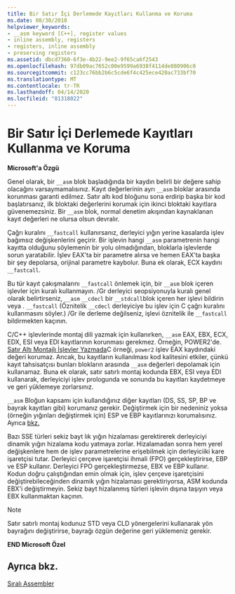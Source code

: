 ```yaml
---
title: Bir Satır İçi Derlemede Kayıtları Kullanma ve Koruma
ms.date: 08/30/2018
helpviewer_keywords:
- __asm keyword [C++], register values
- inline assembly, registers
- registers, inline assembly
- preserving registers
ms.assetid: dbcd7360-6f3e-4b22-9ee2-9f65ca6f2543
ms.openlocfilehash: 97db09ac7652c00e9599a6938f4114de080906c0
ms.sourcegitcommit: c123cc76bb2b6c5cde6f4c425ece420ac733bf70
ms.translationtype: MT
ms.contentlocale: tr-TR
ms.lasthandoff: 04/14/2020
ms.locfileid: "81318022"
---
```

# <a name="using-and-preserving-registers-in-inline-assembly"></a>Bir Satır İçi Derlemede Kayıtları Kullanma ve Koruma

**Microsoft'a Özgü**

Genel olarak, bir `__asm` blok başladığında bir kaydın belirli bir değere sahip olacağını varsaymamalısınız. Kayıt değerlerinin ayrı `__asm` bloklar arasında korunması garanti edilmez. Satır altı kod bloğunu sona erdirip başka bir kod başlatırsanız, ilk bloktaki değerlerini korumak için ikinci bloktaki kayıtlara güvenemezsiniz. Bir `__asm` blok, normal denetim akışından kaynaklanan kayıt değerleri ne olursa olsun devralır.

Çağrı kuralını `__fastcall` kullanırsanız, derleyici yığın yerine kasalarda işlev bağımsız değişkenlerini geçirir. Bir işlevin hangi `__asm` parametrenin hangi kayıtta olduğunu söylemenin bir yolu olmadığından, bloklarla işlevlerde sorun yaratabilir. İşlev EAX'ta bir parametre alırsa ve hemen EAX'ta başka bir şey depolarsa, orijinal parametre kaybolur. Buna ek olarak, ECX kaydını `__fastcall`.

Bu tür kayıt çakışmalarını `__fastcall` önlemek için, bir `__asm` blok içeren işlevler için kuralı kullanmayın. /Gr derleyici seopsiyonuyla kuralı genel olarak belirtirseniz, `__asm` `__cdecl` bir `__stdcall`blok içeren her işlevi bildirin veya . `__fastcall` (Öznitelik `__cdecl` derleyiciye bu işlev için C çağrı kuralını kullanmasını söyler.) /Gr ile derleme değilseniz, işlevi öznitelik ile `__fastcall` bildirmekten kaçının.

C/C++ işlevlerinde montaj dili yazmak için kullanırken, `__asm` EAX, EBX, ECX, EDX, ESI veya EDI kayıtlarının korunması gerekmez. Örneğin, POWER2'de. [Satır Altı Montajlı İşlevler Yazmada](../../assembler/inline/writing-functions-with-inline-assembly.md)C örneği, `power2` işlev EAX kaydındaki değeri korumaz. Ancak, bu kayıtların kullanılması kod kalitesini etkiler, çünkü kayıt tahsisatçısı bunları blokların arasında `__asm` değerleri depolamak için kullanamaz. Buna ek olarak, satır satırlı montaj kodunda EBX, ESI veya EDI kullanarak, derleyiciyi işlev prologunda ve sonunda bu kayıtları kaydetmeye ve geri yüklemeye zorlarsınız.

`__asm` Bloğun kapsamı için kullandığınız diğer kayıtları (DS, SS, SP, BP ve bayrak kayıtları gibi) korumanız gerekir. Değiştirmek için bir nedeniniz yoksa (örneğin yığınları değiştirmek için) ESP ve EBP kayıtlarınızı korumalısınız. Ayrıca [bkz.](../../assembler/inline/optimizing-inline-assembly.md)

Bazı SSE türleri sekiz bayt lık yığın hizalaması gerektirerek derleyiciyi dinamik yığın hizalama kodu yatmaya zorlar. Hizalamadan sonra hem yerel değişkenlere hem de işlev parametrelerine erişebilmek için derleyiciiki kare işaretçisi tutar.  Derleyici çerçeve işaretçisi ihmali (FPO) gerçekleştirirse, EBP ve ESP kullanır.  Derleyici FPO gerçekleştirmezse, EBX ve EBP kullanır. Kodun doğru çalıştığından emin olmak için, işlev çerçeve işaretçisini değiştirebileceğinden dinamik yığın hizalaması gerektiriyorsa, ASM kodunda EBX'i değiştirmeyin. Sekiz bayt hizalanmış türleri işlevin dışına taşıyın veya EBX kullanmaktan kaçının.

> [!NOTE]
> Satır satırlı montaj kodunuz STD veya CLD yönergelerini kullanarak yön bayrağını değiştirirse, bayrağı özgün değerine geri yüklemeniz gerekir.

**END Microsoft Özel**

## <a name="see-also"></a>Ayrıca bkz.

[Sıralı Assembler](../../assembler/inline/inline-assembler.md)<br/>
